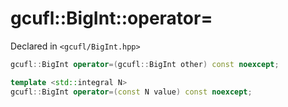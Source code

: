 # gcufl::BigInt::operator=
Declared in `<gcufl/BigInt.hpp>`
```cpp
gcufl::BigInt operator=(gcufl::BigInt other) const noexcept;

template <std::integral N>
gcufl::BigInt operator=(const N value) const noexcept;
```
